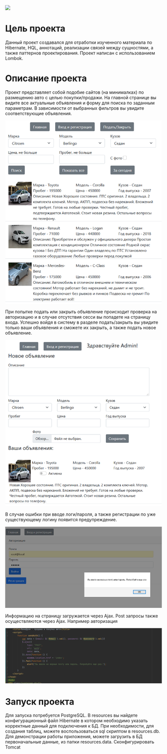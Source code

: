<a href="https://travis-ci.com/github/Sotnikov89/miniDrom">
  <img src="https://travis-ci.com/Sotnikov89/miniDrom.svg?branch=master" />
</a>

# Цель проекта
Данный проект создавался для отработки изученного материала по Hibernate, HQL, аннотаций, реализации связей между сущностями, а также паттернов проектирования.
Проект написан с использованием Lombok.
# Описание проекта
Проект представляет собой подобие сайтов (на минималках) по размещению авто с целью покупки/продажи.
На главной странице вы видите все актуальные объявления и форму для поиска по заданным параметрам. 
В зависимости от выбранных фильтров вы увидите соответствующие объявления.

![ScreenShot](images/1.PNG)

При попытке подать или закрыть объявление происходит проверка на авторизацию и в случае отсутствия сесси вы попадете на страницу входа.
Успешно войдя в систему в разделе подать/закрыть вы увидите только ваши объявления и сможете их закрыть, а также подать новое объявление.

![ScreenShot](images/2.PNG)

В случае ошибки при вводе логи/пароля, а также регистрации по уже существующему логину появится предупреждение.

![ScreenShot](images/3.PNG)

Информацию на страницу загружается через Ajax. Post запросы также осуществляются через Ajax. Например авторизация

![ScreenShot](images/4.PNG)

# Запуск проекта
Для запуска потребуется PostgreSQL.
В resources вы найдете конфигурационный файл Hibernate в котором необходимо указать корректные данный для подключения к БД.
При необходимости, для создания таблиц, можете воспользоваться sql скриптом в resources.db.
Для демонстрации работы приложения, можете загрузить в БД первоначальные данные, из папки resources.data.
Сконфигурировать Tomcat
